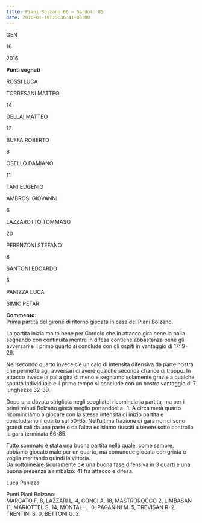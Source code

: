 ```yaml
---
title: Piani Bolzano 66 – Gardolo 85
date: 2016-01-18T15:36:41+00:00
---
```

GEN

16

2016

**Punti segnati**

ROSSI LUCA

TORRESANI MATTEO

14

DELLAI MATTEO

13

BUFFA ROBERTO

8

OSELLO DAMIANO

11

TANI EUGENIO

AMBROSI GIOVANNI

6

LAZZAROTTO TOMMASO

20

PERENZONI STEFANO

8

SANTONI EDOARDO

5

PANIZZA LUCA

SIMIC PETAR

**Commento:**  
Prima partita del girone di ritorno giocata in casa del Piani Bolzano.

La partita inizia molto bene per Gardolo che in attacco gira bene la palla segnando con continuità mentre in difesa contiene abbastanza bene gli avversari e il primo quarto si conclude con gli ospiti in vantaggio di 17: 9- 26.

Nel secondo quarto invece c’è un calo di intensità difensiva da parte nostra che permette agli avversari di avere qualche seconda chance di troppo. In attacco invece la palla gira di meno e segniamo solamente grazie a qualche spunto individuale e il primo tempo si conclude con un nostro vantaggio di 7 lunghezze 32-39.

Dopo una dovuta strigliata negli spogliatoi ricomincia la partita, ma per i primi minuti Bolzano gioca meglio portandosi a -1. A circa metà quarto ricominciamo a giocare con la stessa intensità di inizio partita e concludiamo il quarto sul 50-65. Nell’ultima frazione di gara non ci sono grandi cali da una parte o dall’altra ed siamo riusciti a tenere sotto controllo la gara terminata 66-85.

Tutto sommato è stata una buona partita nella quale, come sempre, abbiamo giocato male per un quarto, ma comunque giocata con grinta e voglia meritando quindi la vittoria.  
Da sottolineare sicuramente c’è una buona fase difensiva in 3 quarti e una buona presenza a rimbalzo: 41 fra attacco e difesa.

Luca Panizza

Punti Piani Bolzano:  
MARCATO F. 8, LAZZARI L. 4, CONCI A. 18, MASTROROCCO 2, LIMBASAN 11, MARIOTTEL S. 14, MONTALI L. 0, PAGANINI M. 5, TREVISAN R. 2, TRENTINI S. 0, BETTONI G. 2.